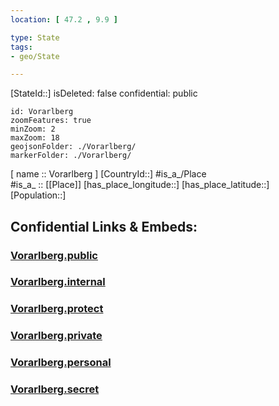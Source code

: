 ```yaml
---
location: [ 47.2 , 9.9 ] 

type: State
tags:
- geo/State

---
```

[StateId::] 
isDeleted: false
confidential: public
```leaflet
id: Vorarlberg
zoomFeatures: true 
minZoom: 2 
maxZoom: 18
geojsonFolder: ./Vorarlberg/
markerFolder: ./Vorarlberg/
```

[ name :: Vorarlberg ] 
[CountryId::] 
#is_a_/Place  
#is_a_ :: [[Place]] 
[has_place_longitude::] 
[has_place_latitude::] 
[Population::] 


## Confidential Links & Embeds: 

### [Vorarlberg.public](/_public/\Earth\Continent\Europe\Europe~Central\Austria\Austrias_StatesVorarlberg.public.md) 

### [Vorarlberg.internal](/_internal/\Earth\Continent\Europe\Europe~Central\Austria\Austrias_StatesVorarlberg.internal.md) 

### [Vorarlberg.protect](/_protect/\Earth\Continent\Europe\Europe~Central\Austria\Austrias_StatesVorarlberg.protect.md) 

### [Vorarlberg.private](/_private/\Earth\Continent\Europe\Europe~Central\Austria\Austrias_StatesVorarlberg.private.md) 

### [Vorarlberg.personal](/_personal/\Earth\Continent\Europe\Europe~Central\Austria\Austrias_StatesVorarlberg.personal.md) 

### [Vorarlberg.secret](/_secret/\Earth\Continent\Europe\Europe~Central\Austria\Austrias_StatesVorarlberg.secret.md)

